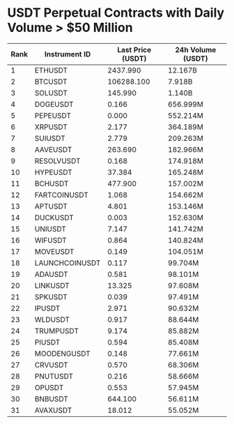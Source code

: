 # USDT Perpetual Contracts with Daily Volume > $50 Million

| Rank | Instrument ID | Last Price (USDT) | 24h Volume (USDT) |
|------|---------------|-------------------|-------------------|
| 1 | ETHUSDT | 2437.990 | 12.167B |
| 2 | BTCUSDT | 106288.100 | 7.918B |
| 3 | SOLUSDT | 145.990 | 1.140B |
| 4 | DOGEUSDT | 0.166 | 656.999M |
| 5 | PEPEUSDT | 0.000 | 552.214M |
| 6 | XRPUSDT | 2.177 | 364.189M |
| 7 | SUIUSDT | 2.779 | 209.263M |
| 8 | AAVEUSDT | 263.690 | 182.966M |
| 9 | RESOLVUSDT | 0.168 | 174.918M |
| 10 | HYPEUSDT | 37.384 | 165.248M |
| 11 | BCHUSDT | 477.900 | 157.002M |
| 12 | FARTCOINUSDT | 1.068 | 154.662M |
| 13 | APTUSDT | 4.801 | 153.146M |
| 14 | DUCKUSDT | 0.003 | 152.630M |
| 15 | UNIUSDT | 7.147 | 141.742M |
| 16 | WIFUSDT | 0.864 | 140.824M |
| 17 | MOVEUSDT | 0.149 | 104.051M |
| 18 | LAUNCHCOINUSDT | 0.117 | 99.704M |
| 19 | ADAUSDT | 0.581 | 98.101M |
| 20 | LINKUSDT | 13.325 | 97.608M |
| 21 | SPKUSDT | 0.039 | 97.491M |
| 22 | IPUSDT | 2.971 | 90.632M |
| 23 | WLDUSDT | 0.917 | 88.644M |
| 24 | TRUMPUSDT | 9.174 | 85.882M |
| 25 | PIUSDT | 0.594 | 85.408M |
| 26 | MOODENGUSDT | 0.148 | 77.661M |
| 27 | CRVUSDT | 0.570 | 68.306M |
| 28 | PNUTUSDT | 0.216 | 58.666M |
| 29 | OPUSDT | 0.553 | 57.945M |
| 30 | BNBUSDT | 644.100 | 56.611M |
| 31 | AVAXUSDT | 18.012 | 55.052M |
